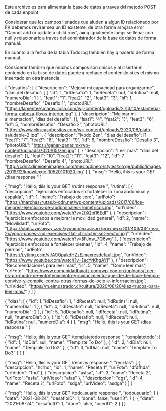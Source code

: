 Este archivo es para alimentar la base de datos a traves del metodo POST de cada enpoint.

Considerar que los campos llenados que aluden a algun ID relacionado por FK debemos revisar sea un ID existente, de otra forma arrojara error "Cannot add or update a child row", aunq igualmente luego se llenar con null y relacionarlo a traves del administrador de la base de datos de forma manual. 


En cuanto a la fecha de la tabla TodoLog tambien hay q hacerlo de forma manual.

Considerar tambien que muchos campos son unicos y al insertar el contenido en la base de datos puede q rechace el contenido si es el mismo insertado en otra instancia.

{
  "desafios": [
    {
      "descripcion": "Mejorar mi capacidad para organizarme", 
      "dias del desafio": [
        {
          "id": 1, 
          "idDesafio": 1, 
          "idReceta": null, 
          "idRutina": null, 
          "numeroDia": 1
        }
      ], 
      "feat1": "1", 
      "feat2": "2", 
      "feat3": "3", 
      "id": 1, 
      "nombreDesafio": "Desafio 1", 
      "photoURL": "https://lamenteesmaravillosa.com/wp-content/uploads/2013/10/estanteria-forma-cabeza-libros-interior.jpg"
    }, 
    {
      "descripcion": "Mejorar mi alimentacion", 
      "dias del desafio": [], 
      "feat1": "4", 
      "feat2": "5", 
      "feat3": "6", 
      "id": 5, 
      "nombreDesafio": "Desafio 2", 
      "photoURL": "https://www.clinicasobesitas.com/wp-content/uploads/2020/08/plato-saludable-2.jpg"
    }, 
    {
      "descripcion": "Modo Zen", 
      "dias del desafio": [], 
      "feat1": "7", 
      "feat2": "8", 
      "feat3": "9", 
      "id": 6, 
      "nombreDesafio": "Desafio 3", 
      "photoURL": "https://ganar-ganar.mx/wp-content/uploads/2020/05/zen.jpg"
    }, 
    {
      "descripcion": "Leer mas", 
      "dias del desafio": [], 
      "feat1": "10", 
      "feat2": "11", 
      "feat3": "12", 
      "id": 7, 
      "nombreDesafio": "Desafio 4", 
      "photoURL": "http://cdn2.dineroenimagen.com/media/dinero/styles/xlarge/public/images/2019/12/knowledge-10520101920.jpg"
    }
  ], 
  "msg": "Hello, this is your GET /dias response "
}


{
  "msg": "Hello, this is your GET /rutina response ", 
  "rutina": [
    {
      "descripcion": "ejercicios enfocados en fortalecer la zona abdominal y espalda", 
      "id": 1, 
      "name": "Trabajo de core", 
      "urlFoto": "https://marchasyrutas.b-cdn.net/wp-content/uploads/2017/06/los-mejores-ejercicios-de-abdominales-isometricos.jpg", 
      "urlVideo": "https://www.youtube.com/watch?v=2tXQbi16EdI"
    }, 
    {
      "descripcion": "ejercicios enfocados a mejorar la movilidad general", 
      "id": 2, 
      "name": "Movilidad", 
      "urlFoto": "https://static.vecteezy.com/system/resources/previews/001/408/384/non_2x/yoga-poses-and-exercises-flat-character-set-vector.jpg", 
      "urlVideo": "https://www.youtube.com/watch?v=BFJnw_7Q6wg"
    }, 
    {
      "descripcion": "ejercicios enfocados a fortalecer piernas", 
      "id": 4, 
      "name": "Trabajo de piernas", 
      "urlFoto": "https://i.ytimg.com/vi/A9OpakdHZzE/maxresdefault.jpg", 
      "urlVideo": "https://www.youtube.com/watch?v=EecYrKhgAYI"
    }, 
    {
      "descripcion": "Recomendaciones para leer mas", 
      "id": 5, 
      "name": "Como leer mas", 
      "urlFoto": "https://www.comunidadbaratz.com/wp-content/uploads/Leer-es-un-modo-de-entretenimiento-y-conocimiento-que-desde-hace-tiempo-convive-y-compite-contra-otras-formas-de-ocio-e-informacion.jpg", 
      "urlVideo": "https://m.elmostrador.cl/cultura/2020/08/20/diez-trucos-para-leer-mas/"
    }
  ]
}


{
  "dias": [
    {
      "id": 1, 
      "idDesafio": 1, 
      "idReceta": null, 
      "idRutina": null, 
      "numeroDia": 1
    }, 
    {
      "id": 4, 
      "idDesafio": null, 
      "idReceta": null, 
      "idRutina": null, 
      "numeroDia": 2
    }, 
    {
      "id": 5, 
      "idDesafio": null, 
      "idReceta": null, 
      "idRutina": null, 
      "numeroDia": 3
    }, 
    {
      "id": 6, 
      "idDesafio": null, 
      "idReceta": null, 
      "idRutina": null, 
      "numeroDia": 4
    }
  ], 
  "msg": "Hello, this is your GET /dias response "
}

{
  "msg": "Hello, this is your GET /templatetodo response ",
  "templatetodo": [
    {
      "id": 1,
      "idDia": null,
      "name": "Template To Do"
    },
    {
      "id": 2,
      "idDia": null,
      "name": "Template To Do2"
    },
    {
      "id": 3,
      "idDia": null,
      "name": "Template To Do3"
    }
  ]
}

{
  "msg": "Hello, this is your GET /recetas response ",
  "recetas": [
    {
      "descripcion": "hdrhd",
      "id": 1,
      "name": "Receta 1",
      "urlFoto": "dfdfhda",
      "urlVideo": "fhd"
    },
    {
      "descripcion": "asfsa",
      "id": 3,
      "name": "Receta 2",
      "urlFoto": "asfa",
      "urlVideo": "afas"
    },
    {
      "descripcion": "dga",
      "id": 4,
      "name": "Receta 3",
      "urlFoto": "sdga",
      "urlVideo": "asdga"
    }
  ]
}

{
  "msg": "Hello, this is your GET /todousuario response ",
  "todousuario": [
    {
      "date": "2021-08-24",
			"desafioID": 1,
      "done": false,
			"userID": 1
    },
    {
      "date": "2021-08-24",
			"desafioID": 1,
      "done": false,
			"userID": 2
    }
  ]
}